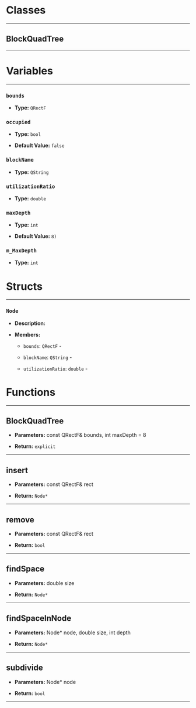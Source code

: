 # Classes
---

## BlockQuadTree
---




# Variables
---

### `bounds`

- **Type:** `QRectF`



### `occupied`

- **Type:** `bool`

- **Default Value:** `false`



### `blockName`

- **Type:** `QString`



### `utilizationRatio`

- **Type:** `double`



### `maxDepth`

- **Type:** `int`

- **Default Value:** `8)`



### `m_MaxDepth`

- **Type:** `int`




# Structs
---

### `Node`

- **Description:** 

- **Members:**

  - `bounds`: `QRectF` - 

  - `blockName`: `QString` - 

  - `utilizationRatio`: `double` - 




# Functions
---

## BlockQuadTree



- **Parameters:** const QRectF& bounds, int maxDepth = 8

- **Return:** `explicit`

---

## insert



- **Parameters:** const QRectF& rect

- **Return:** `Node*`

---

## remove



- **Parameters:** const QRectF& rect

- **Return:** `bool`

---

## findSpace



- **Parameters:** double size

- **Return:** `Node*`

---

## findSpaceInNode



- **Parameters:** Node* node, double size, int depth

- **Return:** `Node*`

---

## subdivide



- **Parameters:** Node* node

- **Return:** `bool`

---
